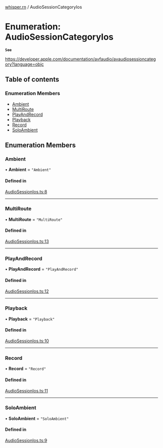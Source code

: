 [whisper.rn](../README.md) / AudioSessionCategoryIos

# Enumeration: AudioSessionCategoryIos

**`See`**

https://developer.apple.com/documentation/avfaudio/avaudiosessioncategory?language=objc

## Table of contents

### Enumeration Members

- [Ambient](AudioSessionCategoryIos.md#ambient)
- [MultiRoute](AudioSessionCategoryIos.md#multiroute)
- [PlayAndRecord](AudioSessionCategoryIos.md#playandrecord)
- [Playback](AudioSessionCategoryIos.md#playback)
- [Record](AudioSessionCategoryIos.md#record)
- [SoloAmbient](AudioSessionCategoryIos.md#soloambient)

## Enumeration Members

### Ambient

• **Ambient** = ``"Ambient"``

#### Defined in

[AudioSessionIos.ts:8](https://github.com/Shonn-Li/whisper.rn/blob/78d762f/src/AudioSessionIos.ts#L8)

___

### MultiRoute

• **MultiRoute** = ``"MultiRoute"``

#### Defined in

[AudioSessionIos.ts:13](https://github.com/Shonn-Li/whisper.rn/blob/78d762f/src/AudioSessionIos.ts#L13)

___

### PlayAndRecord

• **PlayAndRecord** = ``"PlayAndRecord"``

#### Defined in

[AudioSessionIos.ts:12](https://github.com/Shonn-Li/whisper.rn/blob/78d762f/src/AudioSessionIos.ts#L12)

___

### Playback

• **Playback** = ``"Playback"``

#### Defined in

[AudioSessionIos.ts:10](https://github.com/Shonn-Li/whisper.rn/blob/78d762f/src/AudioSessionIos.ts#L10)

___

### Record

• **Record** = ``"Record"``

#### Defined in

[AudioSessionIos.ts:11](https://github.com/Shonn-Li/whisper.rn/blob/78d762f/src/AudioSessionIos.ts#L11)

___

### SoloAmbient

• **SoloAmbient** = ``"SoloAmbient"``

#### Defined in

[AudioSessionIos.ts:9](https://github.com/Shonn-Li/whisper.rn/blob/78d762f/src/AudioSessionIos.ts#L9)
